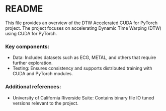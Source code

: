 # README
 This file provides an overview of the DTW Accelerated CUDA for PyTorch project.
 The project focuses on accelerating Dynamic Time Warping (DTW) using CUDA for PyTorch.
 
### Key components:
 - Data: Includes datasets such as ECG, METAL, and others that require further exploration.
 - Testing: Ensures consistency and supports distributed training with CUDA and PyTorch modules.
 
### Additional references:
 - University of California Riverside Suite: Contains binary file IO tuned versions relevant to the project.
